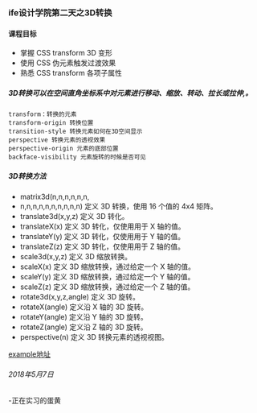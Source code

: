 ### ife设计学院第二天之3D转换
#### 课程目标
- 掌握 CSS transform 3D 变形
- 使用 CSS 伪元素触发过渡效果
- 熟悉 CSS transform 各项子属性

##### 3D转换可以在空间直角坐标系中对元素进行移动、缩放、转动、拉长或拉伸,。
```
transform：转换的元素
transform-origin 转换位置
transition-style 转换元素如何在3D空间显示
perspective	转换元素的透视效果
perspective-origin 元素的底部位置
backface-visibility 元素旋转的时候是否可见

```
##### 3D转换方法
- matrix3d(n,n,n,n,n,n,
- n,n,n,n,n,n,n,n,n,n)	定义 3D 转换，使用 16 个值的 4x4 矩阵。
- translate3d(x,y,z)	定义 3D 转化。
- translateX(x)	定义 3D 转化，仅使用用于 X 轴的值。
- translateY(y)	定义 3D 转化，仅使用用于 Y 轴的值。
- translateZ(z)	定义 3D 转化，仅使用用于 Z 轴的值。
- scale3d(x,y,z)	定义 3D 缩放转换。
- scaleX(x)	定义 3D 缩放转换，通过给定一个 X 轴的值。
- scaleY(y)	定义 3D 缩放转换，通过给定一个 Y 轴的值。
- scaleZ(z)	定义 3D 缩放转换，通过给定一个 Z 轴的值。
- rotate3d(x,y,z,angle)	定义 3D 旋转。
- rotateX(angle)	定义沿 X 轴的 3D 旋转。
- rotateY(angle)	定义沿 Y 轴的 3D 旋转。
- rotateZ(angle)	定义沿 Z 轴的 3D 旋转。
- perspective(n)	定义 3D 转换元素的透视视图。

[example地址](https://codepen.io/xiaodanhuang/pen/ZoaBKm)


###### 2018年5月7日
-正在实习的蛋黄

